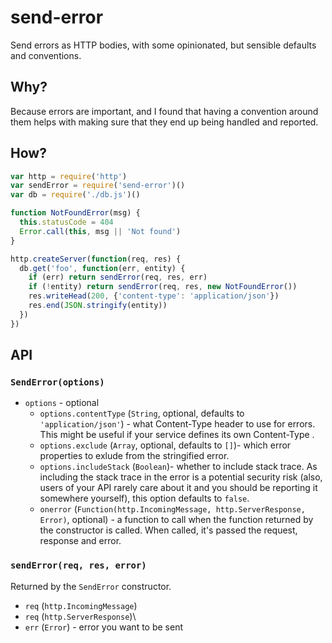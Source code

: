 # send-error
Send errors as HTTP bodies, with some opinionated, but sensible defaults and
conventions.

## Why?
Because errors are important, and I found that having a convention around them
helps with making sure that they end up being handled and reported.

## How?
```js
var http = require('http')
var sendError = require('send-error')()
var db = require('./db.js')()

function NotFoundError(msg) {
  this.statusCode = 404
  Error.call(this, msg || 'Not found')
}

http.createServer(function(req, res) {
  db.get('foo', function(err, entity) {
    if (err) return sendError(req, res, err)
    if (!entity) return sendError(req, res, new NotFoundError())
    res.writeHead(200, {'content-type': 'application/json'})
    res.end(JSON.stringify(entity))
  })
})
```

## API

### `SendError(options)`

* `options` - optional
  * `options.contentType` (`String`, optional, defaults to `'application/json'`) -
    what Content-Type header to use for errors. This might be useful if your service
    defines its own Content-Type .
  * `options.exclude` (`Array`, optional, defaults to `[]`)- which error properties
    to exlude from the stringified error.
  * `options.includeStack` (`Boolean`)- whether to include stack trace. As
    including the stack trace in the error is a potential security risk (also,
    users of your API rarely care about it and you should be reporting it
    somewhere yourself), this option defaults to `false`.
  * `onerror` (`Function(http.IncomingMessage, http.ServerResponse, Error)`, optional) -
    a function to call when the function returned by the constructor is called.
    When called, it's passed the request, response and error.

### `sendError(req, res, error)`
Returned by the `SendError` constructor.

* `req` (`http.IncomingMessage`)
* `req` (`http.ServerResponse`)\
* `err` (`Error`) - error you want to be sent
